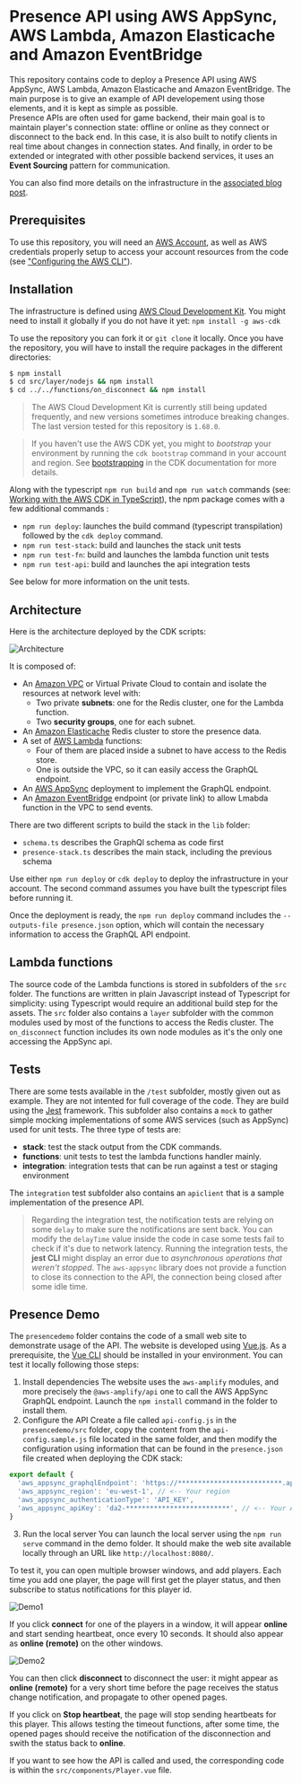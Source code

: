 # Presence API using AWS AppSync, AWS Lambda, Amazon Elasticache and Amazon EventBridge

This repository contains code to deploy a Presence API using AWS AppSync, AWS Lambda, Amazon Elasticache and Amazon EventBridge. The main purpose is to give an example of API developement using those elements, and it is kept as simple as possible.   
Presence APIs are often used for game backend, their main goal is to maintain player's connection state: offline or online as they connect or disconnect to the back end. In this case, it is also built to notify clients in real time about changes in connection states. And finally, in order to be extended or integrated with other possible backend services, it uses an **Event Sourcing** pattern for communication.

You can also find more details on the infrastructure in the [associated blog post](./blogpost/Post.md).

## Prerequisites
To use this repository, you will need an [AWS Account](https://aws.amazon.com/free/), as well as AWS credentials properly setup to access your account resources from the code (see ["Configuring the AWS CLI"](https://docs.aws.amazon.com/cli/latest/userguide/cli-chap-configure.html)).


## Installation
The infrastructure is defined using [AWS Cloud Development Kit](https://aws.amazon.com/cdk/). You might need to install it globally if you do not have it yet:
`npm install -g aws-cdk` 

To use the repository you can fork it or `git clone` it locally. Once you have the repository, you will have to install the require packages in the different directories:   

```bash
$ npm install
$ cd src/layer/nodejs && npm install
$ cd ../../functions/on_disconnect && npm install
```
> The AWS Cloud Development Kit is currently still being updated frequently, and new versions sometimes introduce breaking changes. The last version tested for this repository is `1.68.0`.

> If you haven't use the AWS CDK yet, you might to *bootstrap* your environment by running the `cdk bootstrap` command in your account and region. See [bootstrapping](https://docs.aws.amazon.com/cdk/latest/guide/bootstrapping.html) in the CDK documentation for more details.

Along with the typescript `npm run build` and `npm run watch` commands (see: [Working with the AWS CDK in TypeScript](https://docs.aws.amazon.com/cdk/latest/guide/work-with-cdk-typescript.html)), the npm package comes with a few additional commands :
- `npm run deploy`: launches the build command (typescript transpilation) followed by the `cdk deploy` command.
- `npm run test-stack`: build and launches the stack unit tests
- `npm run test-fn`: build and launches the lambda function unit tests
- `npm run test-api`: build and launches the api integration tests

See below for more information on the unit tests.

## Architecture
Here is the architecture deployed by the CDK scripts:

![Architecture](blogpost/images/Presence_API_Events.png)

It is composed of:
- An [Amazon VPC](https://aws.amazon.com/vpc) or Virtual Private Cloud to contain and isolate the resources at network level with:
  - Two private **subnets**: one for the Redis cluster, one for the Lambda function.
  - Two **security groups**, one for each subnet.
- An [Amazon Elasticache](https://aws.amazon.com/elasticache) Redis cluster to store the presence data.
- A set of [AWS Lambda](https://aws.amazon.com/lambda) functions:
  - Four of them are placed inside a subnet to have access to the Redis store.
  - One is outside the VPC, so it can easily access the GraphQL endpoint.
- An [AWS AppSync](https://aws.amazon.com/appsync) deployment to implement the GraphQL endpoint.
- An [Amazon EventBridge](https://aws.amazon.com/eventbridge) endpoint (or private link) to allow Lmabda function in the VPC to send events.

There are two different scripts to build the stack in the `lib` folder:
- `schema.ts` describes the GraphQl schema as code first
- `presence-stack.ts` describes the main stack, including the previous schema

Use either `npm run deploy` or `cdk deploy` to deploy the infrastructure in your account. The second command assumes you have built the typescript files before running it.

Once the deployment is ready, the `npm run deploy` command includes the `--outputs-file presence.json` option, which will contain the necessary information to access the GraphQL API endpoint.

## Lambda functions
The source code of the Lambda functions is stored in subfolders of the `src` folder. The functions are written in plain Javascript instead of Typescript for simplicity: using Typescript would require an additional build step for the assets.
The `src` folder also contains a `layer` subfolder with the common modules used by most of the functions to access the Redis cluster.
The `on_disconnect` function includes its own node modules as it's the only one accessing the AppSync api.

## Tests
There are some tests available in the `/test` subfolder, mostly given out as example. They are not intented for full coverage of the code. They are build using the [Jest](https://jestjs.io/en/) framework. This subfolder also contains a `mock` to gather simple mocking implementations of some AWS services (such as AppSync) used for unit tests. The three type of tests are:
- **stack**: test the stack output from the CDK commands.
- **functions**: unit tests to test the lambda functions handler mainly.
- **integration**: integration tests that can be run against a test or staging environment

The `integration` test subfolder also contains an `apiclient` that is a sample implementation of the presence API.

> Regarding the integration test, the notification tests are relying on some `delay` to make sure the notifications are sent back. You can modify the `delayTime` value inside the code in case some tests fail to check if it's due to network latency.
> Running the integration tests, the **jest CLI** might display an error due to *asynchronous operations that weren't stopped*. The `aws-appsync` library does not provide a function to close its connection to the API, the connection being closed after some idle time.

## Presence Demo
The `presencedemo` folder contains the code of a small web site to demonstrate usage of the API. The website is developed using [Vue.js](https://v3.vuejs.org/). As a prerequisite, the [Vue CLI](https://cli.vuejs.org/guide/installation.html) should be installed in your environment. You can test it locally following those steps:
1. Install dependencies
  The website uses the `aws-amplify` modules, and more precisely the `@aws-amplify/api` one to call the AWS AppSync GraphQL endpoint. Launch the `npm install` command in the folder to install them.
2. Configure the API
  Create a file called `api-config.js` in the `presencedemo/src` folder, copy the content from the `api-config.sample.js` file located in the same folder, and then modify the configuration using information that can be found in the `presence.json` file created when deploying the CDK stack:
  ```javascript
  export default {
    'aws_appsync_graphqlEndpoint': 'https://**************************.appsync-api.**-****-*.amazonaws.com/graphql', // <-- Your endpoint
    'aws_appsync_region': 'eu-west-1', // <-- Your region
    'aws_appsync_authenticationType': 'API_KEY',
    'aws_appsync_apiKey': 'da2-**************************', // <-- Your API Key for test
  }
  ```
3. Run the local server
  You can launch the local server using the `npm run serve` command in the demo folder. It should make the web site available locally through an URL like `http://localhost:8080/`. 

To test it, you can open multiple browser windows, and add players. Each time you add one player, the page will first get the player status, and then subscribe to status notifications for this player id.

![Demo1](blogpost/images/demo1.png)

If you click **connect** for one of the players in a window, it will appear **online** and start sending heartbeat, once every 10 seconds. It should also appear as **online (remote)** on the other windows.

![Demo2](blogpost/images/demo2.png)

You can then click **disconnect** to disconnect the user: it might appear as **online (remote)** for a very short time before the page receives the status change notification, and propagate to other opened pages.

If you click on **Stop heartbeat**, the page will stop sending heartbeats for this player. This allows testing the timeout functions, after some time, the opened pages should receive the notification of the disconnection and swith the status back to **online**.

If you want to see how the API is called and used, the corresponding code is within the `src/components/Player.vue` file.